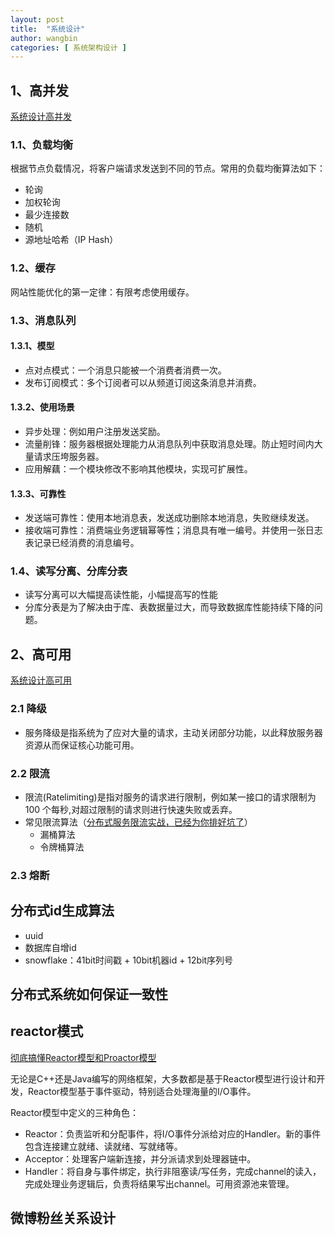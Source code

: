 ```yaml
---
layout: post
title:  "系统设计"
author: wangbin
categories: [ 系统架构设计 ]
---
```


## 1、高并发

[系统设计高并发](https://snailclimb.gitee.io/javaguide/#/?id=高并发)

### 1.1、负载均衡
根据节点负载情况，将客户端请求发送到不同的节点。常用的负载均衡算法如下：
- 轮询
- 加权轮询
- 最少连接数
- 随机
- 源地址哈希（IP Hash）

### 1.2、缓存
网站性能优化的第一定律：有限考虑使用缓存。

### 1.3、消息队列

#### 1.3.1、模型
- 点对点模式：一个消息只能被一个消费者消费一次。
- 发布订阅模式：多个订阅者可以从频道订阅这条消息并消费。

#### 1.3.2、使用场景
- 异步处理：例如用户注册发送奖励。
- 流量削锋：服务器根据处理能力从消息队列中获取消息处理。防止短时间内大量请求压垮服务器。
- 应用解藕：一个模块修改不影响其他模块，实现可扩展性。

#### 1.3.3、可靠性
- 发送端可靠性：使用本地消息表，发送成功删除本地消息，失败继续发送。
- 接收端可靠性：消费端业务逻辑幂等性；消息具有唯一编号。并使用一张日志表记录已经消费的消息编号。

### 1.4、读写分离、分库分表
- 读写分离可以大幅提高读性能，小幅提高写的性能
- 分库分表是为了解决由于库、表数据量过大，而导致数据库性能持续下降的问题。

## 2、高可用

[系统设计高可用](https://snailclimb.gitee.io/javaguide/#/?id=高可用)

### 2.1 降级
- 服务降级是指系统为了应对大量的请求，主动关闭部分功能，以此释放服务器资源从而保证核心功能可用。


### 2.2 限流
- 限流(Ratelimiting)是指对服务的请求进行限制，例如某一接口的请求限制为 100 个每秒,对超过限制的请求则进行快速失败或丢弃。
- 常见限流算法（[分布式服务限流实战，已经为你排好坑了](https://www.infoq.cn/article/Qg2tX8fyw5Vt-f3HH673)）
    - 漏桶算法
    - 令牌桶算法

### 2.3 熔断

## 分布式id生成算法
- uuid
- 数据库自增id
- snowflake：41bit时间戳 + 10bit机器id + 12bit序列号

## 分布式系统如何保证一致性

## reactor模式
[彻底搞懂Reactor模型和Proactor模型](https://cloud.tencent.com/developer/article/1488120)

无论是C++还是Java编写的网络框架，大多数都是基于Reactor模型进行设计和开发，Reactor模型基于事件驱动，特别适合处理海量的I/O事件。

Reactor模型中定义的三种角色：
- Reactor：负责监听和分配事件，将I/O事件分派给对应的Handler。新的事件包含连接建立就绪、读就绪、写就绪等。
- Acceptor：处理客户端新连接，并分派请求到处理器链中。
- Handler：将自身与事件绑定，执行非阻塞读/写任务，完成channel的读入，完成处理业务逻辑后，负责将结果写出channel。可用资源池来管理。

## 微博粉丝关系设计
